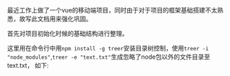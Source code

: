 最近工作上做了一个vue的移动端项目，同时由于对于项目的框架基础搭建不太熟悉，故写此文档用来强化巩固。 

首先对项目初始化时候的基础结构进行整理。 

这里用在命令行中用`npm install -g treer`安装目录树控制，使用`treer -i "node_modules"`,`treer -e "text.txt"`生成忽略了node包以外的文件目录至text.txt，
如下: 

```


```
